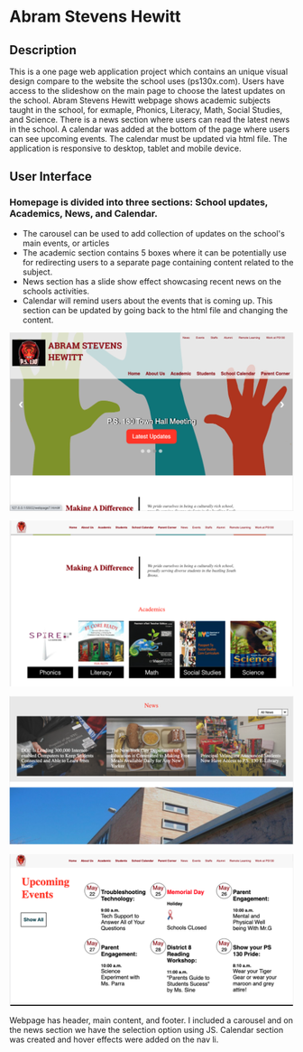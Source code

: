 # Abram Stevens Hewitt


## Description

This is a one page web application project which contains an unique visual design compare to the website the school uses (ps130x.com). Users have access to the slideshow on the main page to choose the latest updates on the school. Abram Stevens Hewitt webpage shows academic subjects taught in the school, for exmaple, Phonics, Literacy, Math, Social Studies, and Science. There is a news section where users can read the latest news in the school. A calendar was added at the bottom of the page where users can see upcoming events. The calendar must be updated via html file. The application is responsive to desktop, tablet and mobile device.

## User Interface

### Homepage is divided into three sections: School updates, Academics, News, and Calendar.

- The carousel can be used to add collection of updates on the school's main events, or articles 
- The academic section contains 5 boxes where it can be potentially use for redirecting users to a separate page containing content related to the subject.
- News section has a slide show effect showcasing recent news on the schools activities.
- Calendar will remind users about the events that is coming up. This section can be updated by going back to the html file and changing the content.

![](./web-image/carousel.png)

![](./web-image/academics.png)

![](./web-image/news.png)

![](./web-image/calendar.png)

Webpage has header, main content, and footer.
I included a carousel and on the news section we have the selection option using JS.
Calendar section was created and hover effects were added on the nav  li.
